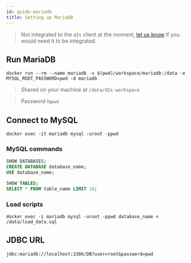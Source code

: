```yaml
---
id: guide-mariadb
title: Setting up MariaDB
---
```


> Not integrated to the `d2s` client at the moment, [let us know](https://github.com/MaastrichtU-IDS/d2s-docs/issues) if you would need it to be integrated.

## Run MariaDB

```shell
docker run --rm --name mariadb -v $(pwd)/workspace/mariadb:/data -e MYSQL_ROOT_PASSWORD=pwd -d mariadb
```

> Shared on your machine at `/data/d2s-workspace`

> Password is`pwd`

## Connect to MySQL

```shell
docker exec -it mariadb mysql -uroot -ppwd
```

### MySQL commands
```sql
SHOW DATABASES;
CREATE DATABASE database_name;
USE database_name;

SHOW TABLES;
SELECT * FROM table_name LIMIT 10;
```

### Load scripts
```shell
docker exec -i mariadb mysql -uroot -ppwd database_name < /data/load_data.sql
```

## JDBC URL

```shell
jdbc:mariadb://localhost:3306/DB?user=root&password=pwd
```